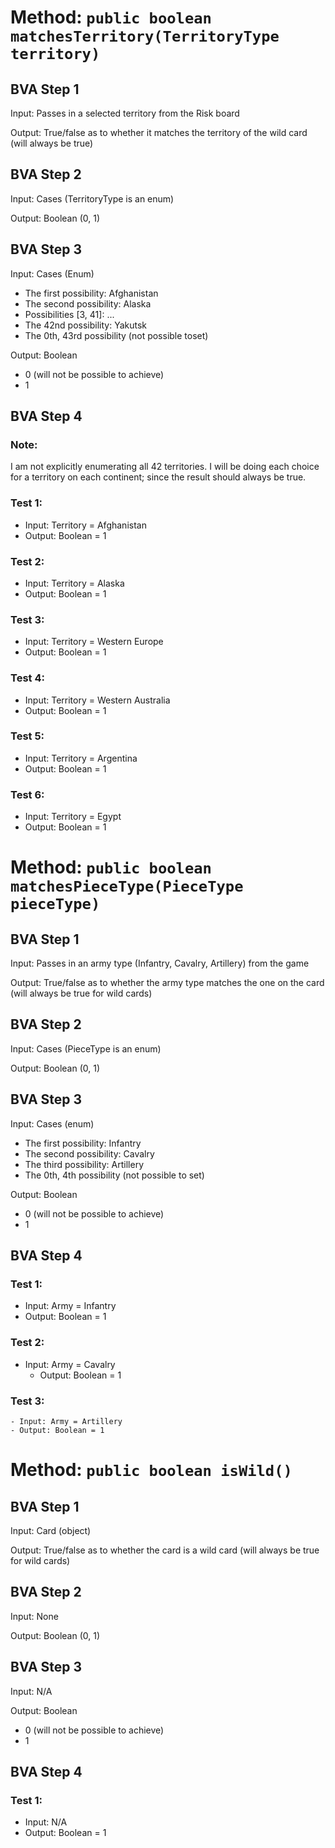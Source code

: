 # Method: `public boolean matchesTerritory(TerritoryType territory)`

## BVA Step 1
Input: Passes in a selected territory from the Risk board

Output: True/false as to whether it matches the territory of the wild card (will always be true)

## BVA Step 2
Input: Cases (TerritoryType is an enum)

Output: Boolean (0, 1)

## BVA Step 3
Input: Cases (Enum)
- The first possibility: Afghanistan
- The second possibility: Alaska
- Possibilities [3, 41]: ...
- The 42nd possibility: Yakutsk
- The 0th, 43rd possibility (not possible toset)

Output: Boolean
- 0 (will not be possible to achieve)
- 1

## BVA Step 4
### Note:
I am not explicitly enumerating all 42 territories. I will
be doing each choice for a territory on each continent; since the result should always be true.
### Test 1:
- Input: Territory = Afghanistan
- Output: Boolean = 1
### Test 2:
- Input: Territory = Alaska
- Output: Boolean = 1
### Test 3: 
- Input: Territory = Western Europe
- Output: Boolean = 1
### Test 4:
- Input: Territory = Western Australia
- Output: Boolean = 1
### Test 5:
- Input: Territory = Argentina
- Output: Boolean = 1
### Test 6:
- Input: Territory = Egypt
- Output: Boolean = 1

# Method: `public boolean matchesPieceType(PieceType pieceType)`

## BVA Step 1
Input: Passes in an army type (Infantry, Cavalry, Artillery) from the game 

Output: True/false as to whether the army type matches the one on the card (will always be true for wild cards)

## BVA Step 2
Input: Cases (PieceType is an enum)

Output: Boolean (0, 1)

## BVA Step 3
Input: Cases (enum)
- The first possibility: Infantry
- The second possibility: Cavalry
- The third possibility: Artillery
- The 0th, 4th possibility (not possible to set)

Output: Boolean
- 0 (will not be possible to achieve)
- 1

## BVA Step 4
### Test 1:
- Input: Army = Infantry
- Output: Boolean = 1
### Test 2:
- Input: Army = Cavalry
    - Output: Boolean = 1
### Test 3:
    - Input: Army = Artillery
    - Output: Boolean = 1

# Method: `public boolean isWild()`

## BVA Step 1
Input: Card (object)

Output: True/false as to whether the card is a wild card (will always be true for wild cards)

## BVA Step 2
Input: None

Output: Boolean (0, 1)

## BVA Step 3
Input: N/A

Output: Boolean
- 0 (will not be possible to achieve)
- 1

## BVA Step 4
### Test 1:
- Input: N/A
- Output: Boolean = 1
